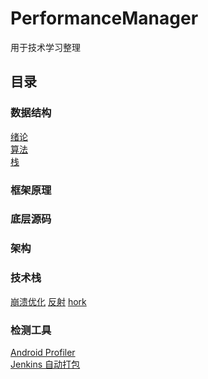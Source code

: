 # PerformanceManager
用于技术学习整理
## 目录 
### 数据结构
[绪论](https://www.cnblogs.com/zhaozhengwu/p/10558647.html)<br/>
[算法](https://www.cnblogs.com/zhaozhengwu/p/10571984.html)<br/>
[栈](https://github.com/zhaozhengwu/StackManager)
### 框架原理
### 底层源码
### 架构
### 技术栈
[崩溃优化](https://i.cnblogs.com/EditPosts.aspx?postid=10727949)
[反射](https://www.cnblogs.com/zhaozhengwu/p/10730368.html)
[hork](明天研究)
### 检测工具
[Android Profiler](https://www.cnblogs.com/zhaozhengwu/p/10578562.html)<br/>
[Jenkins 自动打包](https://www.cnblogs.com/zhaozhengwu/p/10595466.html)
